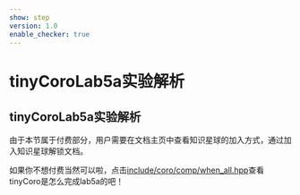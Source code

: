 ```yaml
---
show: step
version: 1.0
enable_checker: true
---
```


# tinyCoroLab5a实验解析

## tinyCoroLab5a实验解析

由于本节属于付费部分，用户需要在文档主页中查看知识星球的加入方式，通过加入知识星球解锁文档。

如果你不想付费当然可以啦，点击[include/coro/comp/when_all.hpp](https://github.com/sakurs2/tinyCoroLab/blob/master/include/coro/comp/when_all.hpp)查看tinyCoro是怎么完成lab5a的吧！
